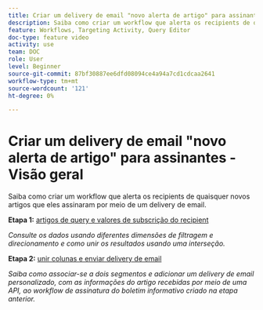 ```yaml
---
title: Criar um delivery de email "novo alerta de artigo" para assinantes - Visão geral
description: Saiba como criar um workflow que alerta os recipients de quaisquer novos artigos que eles assinaram por meio de um delivery de email.
feature: Workflows, Targeting Activity, Query Editor
doc-type: feature video
activity: use
team: DOC
role: User
level: Beginner
source-git-commit: 87bf30887ee6dfd08094ce4a94a7cd1cdcaa2641
workflow-type: tm+mt
source-wordcount: '121'
ht-degree: 0%

---
```


# Criar um delivery de email &quot;novo alerta de artigo&quot; para assinantes - Visão geral

Saiba como criar um workflow que alerta os recipients de quaisquer novos artigos que eles assinaram por meio de um delivery de email.

**Etapa 1:** [artigos de query e valores de subscrição do recipient](/help/tutorial-using-soap-apis/query-articles-and-recipient-subscription-values.md)

*Consulte os dados usando diferentes dimensões de filtragem e direcionamento e como unir os resultados usando uma interseção.*

**Etapa 2:** [unir colunas e enviar delivery de email](/help/tutorial-using-soap-apis/join-columns-and-send-automated-email-delivery.md)

*Saiba como associar-se a dois segmentos e adicionar um delivery de email personalizado, com as informações do artigo recebidas por meio de uma API, ao workflow de assinatura do boletim informativo criado na etapa anterior.*
